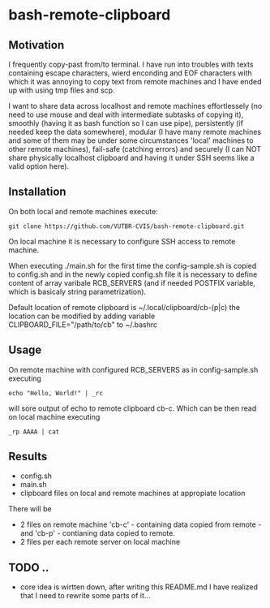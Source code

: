# bash-remote-clipboard

## Motivation

I frequently copy-past from/to terminal.
I have run into troubles with texts containing escape characters, wierd enconding and EOF characters with which it was annoying to copy text from remote machines and I have ended up with using tmp files and scp. 

I want to share data across localhost and remote machines effortlessely (no need to use mouse and deal with intermediate subtasks of copying it), smoothly (having it as bash function so I can use pipe), persistently (if needed keep the data somewhere), modular (I have many remote machines and some of them may be under some circumstances 'local' machines to other remote machines), fail-safe (catching errors) and securely (I can NOT share physically localhost clipboard and having it under SSH seems like a valid option here).

## Installation

On both local and remote machines execute:

```
git clone https://github.com/VUTBR-CVIS/bash-remote-clipboard.git
```

On local machine it is necessary to configure SSH access to remote machine.

When executing ./main.sh for the first time the config-sample.sh is copied to config.sh and in the newly copied config.sh file it is necessary to define content of array varibale RCB_SERVERS (and if needed POSTFIX variable, which is basicaly string parametrization).

Default location of remote clipboard is
~/.local/clipboard/cb-(p|c)
the location can be modified by adding variable  
CLIPBOARD_FILE="/path/to/cb" to ~/.bashrc

## Usage

On remote machine with configured RCB_SERVERS as in config-sample.sh executing

```
echo "Hello, World!" | _rc
```

will sore output of echo to remote clipboard cb-c.
Which can be then read on local machine executing

```
_rp AAAA | cat
```

## Results

- config.sh
- main.sh
- clipboard files on local and remote machines at appropiate location

There will be

- 2 files on remote machine 'cb-c' - containing data copied from remote - and 'cb-p' - contianing data copied to remote.
- 2 files per each remote server on local machine

## TODO ..

- core idea is wirtten down, after writing this README.md I have realized that I need to rewrite some parts of it...
